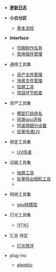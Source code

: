 * [**更新日志**](/pipeline/maya/update.md)

* **小白分区**
  * [基本流程](/pipeline/maya/getting_started/pipeline.md)

* **Interface**
  * [切换制作任务](/pipeline/maya/interface/quick_task.md)
  * [常用插件管理](/pipeline/maya/interface/quick_tool.md)

* 通用工具集
  * [资产文件管理](/pipeline/maya/tool/utility/asset_management.md)
  * [场景文件管理](/pipeline/maya/tool/utility/assembly_management.md)
  * [拍屏工具](/pipeline/maya/tool/utility/playblast.md)
  * [项目环节检查](/pipeline/maya/tool/utility/project_step_check.md)

* 资产工具集
  * [模型打组命名](/pipeline/maya/tool/modeling/model_group.md)
  * [同源gpu选择](/pipeline/maya/tool/modeling/cognate_gpu.md)
  * [阿诺德细分设置](/pipeline/maya/tool/modeling/arnold_subdivision.md)
  * [批量传递UV](/pipeline/maya/tool/modeling/transfer_uvs.md)

* 绑定工具集
  * [UV传递](/pipeline/maya/tool/rigging/transfer_uv.md)

* 动画工具集
  * [拍屏工具](/pipeline/maya/tool/utility/playblast.md)
  * [批量导出相机工具](/pipeline/maya/tool/animation/export_camera.md)
  * 

* 特效工具集
  * [gpu转模型](/pipeline/maya/tool/utility/gpu_to_model.md)

* 灯光工具集
  * [灯光]

* 汇总 待定
  * [灯光预渲](/pipeline/maya/tool/utility/pre_light.md)

* plug-ins
  * [alembic](/pipeline/maya/plug-ins/alembic.md)